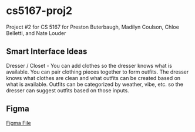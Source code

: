 # cs5167-proj2
Project #2 for CS 5167 for Preston Buterbaugh, Madilyn Coulson, Chloe Belletti, and Nate Louder

## Smart Interface Ideas
Dresser / Closet - You can add clothes so the dresser knows what is available. You can pair clothing pieces together to form outfits. The dresser knows what clothes are clean and what outfits can be created based on what is available. Outfits can be categorized by weather, vibe, etc. so the dresser can suggest outfits based on those inputs. 

## Figma
[Figma File](https://www.figma.com/design/xytpAF3YFImwZ1gxUl7dDM/UIProject2?node-id=0-1&t=chfs0086KCFMxfgE-1)